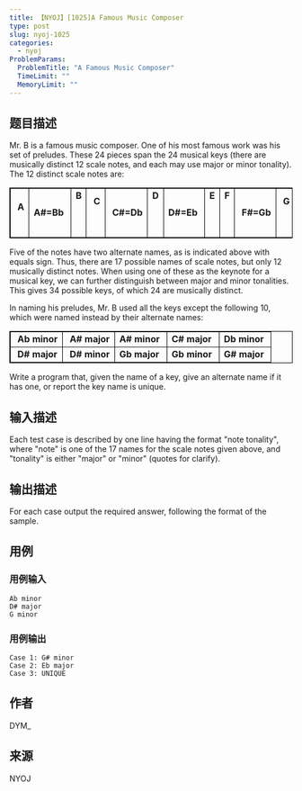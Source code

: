 ```yaml
---
title: 【NYOJ】[1025]A Famous Music Composer
type: post
slug: nyoj-1025
categories:
  - nyoj
ProblemParams:
  ProblemTitle: "A Famous Music Composer"
  TimeLimit: ""
  MemoryLimit: ""
---
```


## 题目描述

Mr. B is a famous music composer. One of his most famous work was his set of preludes. These 24 pieces span the 24 musical keys (there are musically distinct 12 scale notes, and each may use major or minor tonality). The 12 distinct scale notes are: 

<table style="width:100%;" cellpadding="2" cellspacing="0" border="1" bordercolor="#000000" align="center"><tbody><tr><td><b>&nbsp;A &nbsp; &nbsp;</b></td><td><b>A#=Bb&nbsp;</b></td><td><b>B &nbsp; &nbsp; &nbsp;</b></td><td><b>&nbsp;C &nbsp; &nbsp;&nbsp;</b></td><td><b>&nbsp;C#=Db</b></td><td><b>D &nbsp; &nbsp; &nbsp;</b></td><td><b>D#=Eb&nbsp;</b></td><td><b>E &nbsp; &nbsp; &nbsp;</b></td><td><b>F &nbsp; &nbsp; &nbsp;</b></td><td><b>&nbsp;F#=Gb</b></td><td><b>&nbsp;G &nbsp; &nbsp;&nbsp;</b></td><td><b>&nbsp;G#=Ab</b></td></tr></tbody></table>

  

Five of the notes have two alternate names, as is indicated above with equals sign. Thus, there are 17 possible names of scale notes, but only 12 musically distinct notes. When using one of these as the keynote for a musical key, we can further distinguish between major and minor tonalities. This gives 34 possible keys, of which 24 are musically distinct. 

In naming his preludes, Mr. B used all the keys except the following 10, which were named instead by their alternate names: 

<table style="width:100%;" cellpadding="2" cellspacing="0" border="1" bordercolor="#000000"><tbody><tr><td><b>&nbsp;Ab minor</b></td><td><b>&nbsp;A# major</b></td><td><b>A# minor&nbsp;</b></td><td><b>C# major&nbsp;</b></td><td><b>Db minor</b></td></tr><tr><td><b>&nbsp;D# major</b></td><td><b>&nbsp;D# minor</b></td><td><b>Gb major&nbsp;</b></td><td><b>Gb minor&nbsp;</b></td><td><b>G# major&nbsp;</b></td></tr></tbody></table>

Write a program that, given the name of a key, give an alternate name if it has one, or report the key name is unique.

## 输入描述

Each test case is described by one line having the format "note tonality", where "note" is one of the 17 names for the scale notes given above, and "tonality" is either "major" or "minor" (quotes for clarify).

## 输出描述

For each case output the required answer, following the format of the sample.

## 用例

### 用例输入

```
Ab minor
D# major
G minor
```  

### 用例输出

```
Case 1: G# minor
Case 2: Eb major
Case 3: UNIQUE
```

## 作者

DYM\_

## 来源

NYOJ
